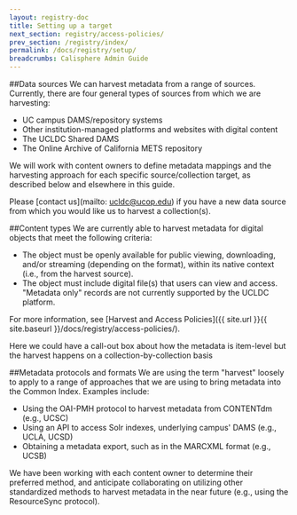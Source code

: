 ```yaml
---
layout: registry-doc
title: Setting up a target
next_section: registry/access-policies/
prev_section: /registry/index/
permalink: /docs/registry/setup/
breadcrumbs: Calisphere Admin Guide
---
```


##Data sources
We can harvest metadata from a range of sources. Currently, there are four general types of sources from which we are harvesting:

- UC campus DAMS/repository systems
- Other institution-managed platforms and websites with digital content
- The UCLDC Shared DAMS
- The Online Archive of California METS repository

We will work with content owners to define metadata mappings and the harvesting approach for each specific source/collection target, as described below and elsewhere in this guide.

Please [contact us](mailto: ucldc@ucop.edu) if you have a new data source from which you would like us to harvest a collection(s).

##Content types
We are currently able to harvest metadata for digital objects that meet the following criteria:

- The object must be openly available for public viewing, downloading, and/or streaming (depending on the format), within its native context (i.e., from the harvest source). 
- The object must include digital file(s) that users can view and access. "Metadata only" records are not currently supported by the UCLDC platform.

For more information, see [Harvest and Access Policies]({{ site.url }}{{ site.baseurl }}/docs/registry/access-policies/).

<div class="note"><p>Here we could have a call-out box about how the metadata is item-level but the harvest happens on a collection-by-collection basis</p></div>

##Metadata protocols and formats
We are using the term "harvest" loosely to apply to a range of approaches that we are using to bring metadata into the Common Index.  Examples include:

- Using the OAI-PMH protocol to harvest metadata from CONTENTdm (e.g., UCSC)
- Using an API to access Solr indexes, underlying campus' DAMS (e.g., UCLA, UCSD) 
- Obtaining a metadata export, such as in the MARCXML format (e.g., UCSB)

We have been working with each content owner to determine their preferred method, and anticipate collaborating on utilizing other standardized methods to harvest metadata in the near future (e.g., using the ResourceSync protocol). 
